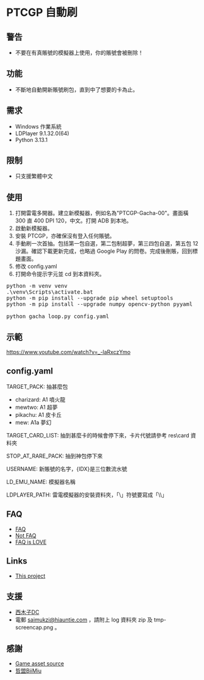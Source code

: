 # PTCGP 自動刷

## 警告

- 不要在有真賬號的模擬器上使用，你的賬號會被刪除！

## 功能

- 不斷地自動開新賬號刷包，直到中了想要的卡為止。

## 需求

- Windows 作業系統
- LDPlayer 9.1.32.0(64)
- Python 3.13.1

## 限制

- 只支援繁體中文

## 使用

1. 打開雷電多開器。建立新模擬器，例如名為"PTCGP-Gacha-00"。畫面橫 300 直 400 DPI 120，中文。打開 ADB 到本地。
2. 啟動新模擬器。
3. 安裝 PTCGP，亦確保沒有登入任何賬號。
4. 手動刷一次首抽。包括第一包自選，第二包制超夢，第三四包自選，第五包 12 沙漏。確認下載更新完成，也略過 Google Play 的問卷。完成後刪賬，回到標題畫面。
5. 修改 config.yaml
6. 打開命令提示字元並 cd 到本資料夾。
<pre>
python -m venv venv
.\venv\Scripts\activate.bat
python -m pip install --upgrade pip wheel setuptools
python -m pip install --upgrade numpy opencv-python pyyaml

python gacha_loop.py config.yaml
</pre>

## 示範

https://www.youtube.com/watch?v=_-laRxczYmo

## config.yaml

TARGET_PACK: 抽甚麼包
- charizard: A1 噴火龍
- mewtwo: A1 超夢
- pikachu: A1 皮卡丘
- mew: A1a 夢幻

TARGET_CARD_LIST: 抽到甚麼卡的時候會停下來，卡片代號請參考 res\card 資料夾

STOP_AT_RARE_PACK: 抽到神包停下來

USERNAME: 新賬號的名字，{IDX}是三位數流水號

LD_EMU_NAME: 模擬器名稱

LDPLAYER_PATH: 雷電模擬器的安裝資料夾，「\\」符號要寫成「\\\\」

## FAQ

- [FAQ](FAQ.md)
- [Not FAQ](NotFAQ.md)
- [FAQ is LOVE](https://www.youtube.com/watch?v=kSr5bjoKU9I)

## Links

- [This project](https://github.com/saimukzi/ptcgp-gacha-loop)

## 支援

- [西木子DC](https://discord.gg/kdZ5fQxP)
- 電郵 saimukzi@hiauntie.com ，請附上 log 資料夾 zip 及 tmp-screencap.png 。

## 感謝

- [Game asset source](https://x.com/ElChicoEevee/status/1839298287012294867)
- [哲盟BiiMiu](https://www.youtube.com/@BiiMiu)
